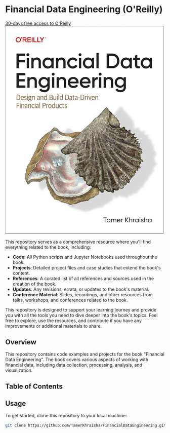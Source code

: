 # Financial Data Engineering (O'Reilly)

[30-days free access to O'Reilly](https://learning.oreilly.com/get-learning/?code=FDE2024)
<img src="book/images/book_cover.jpg" width="500">

This repository serves as a comprehensive resource where you'll find everything related to the book, including:

- **Code**: All Python scripts and Jupyter Notebooks used throughout the book.
- **Projects**: Detailed project files and case studies that extend the book's content.
- **References**: A curated list of all references and sources used in the creation of the book.
- **Updates**: Any revisions, errata, or updates to the book's material.
- **Conference Material**: Slides, recordings, and other resources from talks, workshops, and conferences related to the book.

This repository is designed to support your learning journey and provide you with all the tools you need to dive deeper into the book's topics. Feel free to explore, use the resources, and contribute if you have any improvements or additional materials to share.
## Overview

This repository contains code examples and projects for the book "Financial Data Engineering". The book covers various aspects of working with financial data, including data collection, processing, analysis, and visualization.

## Table of Contents

## Usage

To get started, clone this repository to your local machine:

```bash
git clone https://github.com/TamerKhraisha/FinancialDataEngineering.git

